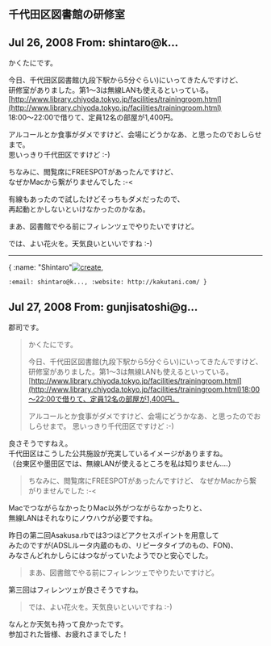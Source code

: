 ## 千代田区図書館の研修室

## Jul 26, 2008 From: shintaro@k...

かくたにです。

今日、千代田区図書館(九段下駅から5分ぐらい)にいってきたんですけど、  
研修室がありました。第1～3は無線LANも使えるといっている。  
[http://www.library.chiyoda.tokyo.jp/facilities/trainingroom.html](http://www.library.chiyoda.tokyo.jp/facilities/trainingroom.html)  
18:00～22:00で借りて、定員12名の部屋が1,400円。

アルコールとか食事がダメですけど、会場にどうかなあ、と思ったのでおしらせまで。  
思いっきり千代田区ですけど :-)

ちなみに、閲覧席にFREESPOTがあったんですけど、  
なぜかMacから繋がりませんでした :-\<

有線もあったので試したけどそっちもダメだったので、  
再起動とかしないといけなかったのかなあ。

まあ、図書館でやる前にフィレンツェでやりたいですけど。

では、よい花火を。天気良いといいですね :-)

* * *

{ :name: "Shintaro"[![create](.theme/i/new.png)](.new?t=%22KAKUTANI%22%2C),

    :email: shintaro@k..., :website: http://kakutani.com/ }

## Jul 27, 2008 From: gunjisatoshi@g...

郡司です。

> かくたにです。
> 
> 今日、千代田区図書館(九段下駅から5分ぐらい)にいってきたんですけど、 研修室がありました。第1～3は無線LANも使えるといっている。[http://www.library.chiyoda.tokyo.jp/facilities/trainingroom.html](http://www.library.chiyoda.tokyo.jp/facilities/trainingroom.html)18:00～22:00で借りて、定員12名の部屋が1,400円。
> 
> アルコールとか食事がダメですけど、会場にどうかなあ、と思ったのでおしらせまで。 思いっきり千代田区ですけど :-)

良さそうですねえ。  
千代田区はこうした公共施設が充実しているイメージがありますね。  
（台東区や墨田区では、無線LANが使えるところを私は知りません‥‥）

> ちなみに、閲覧席にFREESPOTがあったんですけど、 なぜかMacから繋がりませんでした :-\<

MacでつながらなかったりMac以外がつながらなかったりと、  
無線LANはそれなりにノウハウが必要ですね。

昨日の第二回Asakusa.rbでは3つほどアクセスポイントを用意して  
みたのですが(ADSLルータ内蔵のもの、リピータタイプのもの、FON)、  
みなさんどれかしらにはつながっていたようでひと安心でした。

> まあ、図書館でやる前にフィレンツェでやりたいですけど。

第三回はフィレンツェが良さそうですね。

> では、よい花火を。天気良いといいですね :-)

なんとか天気も持って良かったです。  
参加された皆様、お疲れさまでした！

